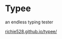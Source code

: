# Typee

an endless typing tester

[richie528.github.io/typee/](https://richie528.github.io/typee/)
